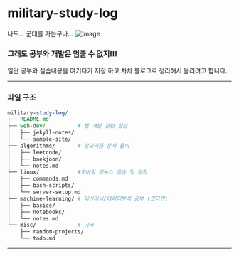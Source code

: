 # military-study-log
나도... 군대를 가는구나...
![image](https://github.com/user-attachments/assets/555dd86f-b764-4e6a-9b1d-8cf3ca54ad2f)

### 그래도 공부와 개발은 멈출 수 없지!!!
일단 공부와 실습내용을 여기다가 저장 하고 차차 블로그로 정리해서 올리려고 합니다.

--- 
### 파일 구조
```perl
military-study-log/
├── README.md
├── web-dev/          # 웹 개발 관련 실습
│   ├── jekyll-notes/
│   └── sample-site/
├── algorithms/       # 알고리즘 문제 풀이
│   ├── leetcode/
│   ├── baekjoon/
│   └── notes.md
├── linux/            #모바일 리눅스 실습 및 설정
│   ├── commands.md
│   ├── bash-scripts/
│   └── server-setup.md
├── machine-learning/ # 머신러닝/데이터분석 공부 (있다면)
│   ├── basics/
│   ├── notebooks/
│   └── notes.md
└── misc/             # 기타
    ├── random-projects/
    └── todo.md
```
---
